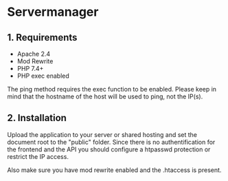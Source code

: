 # Servermanager

## 1. Requirements
- Apache 2.4
- Mod Rewrite 
- PHP 7.4+
- PHP exec enabled


The ping method requires the exec function to be enabled. 
Please keep in mind that the hostname of the host will be used to ping, not the IP(s).


## 2. Installation
Upload the application to your server or shared hosting and set the document root to the "public" folder.
Since there is no authentification for the frontend and the API you should configure a htpasswd protection or restrict the IP access. 


Also make sure you have mod rewrite enabled and the .htaccess is present.
